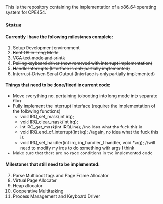 This is the repository containing the implementation of a x86_64 operating system for CPE454.

### Status
#### Currently I have the following milestones complete:
1. ~~Setup Development environment~~
2. ~~Boot OS in Long Mode~~
3. ~~VGA text mode and printk~~
4. ~~Polling keyboard driver (now removed with interrupt implementation)~~
5. ~~Handle Interrupts (Interface is only partially implemented)~~
6. ~~Interrupt-Driven Serial Output (Interface is only partially implemented)~~

#### Things that need to be done/fixed in current code:
* Move everything not pertaining to booting into long mode into separate files
* Fully implement the Interrupt Interface (requires the implementation of the following functions)
  * void IRQ_set_mask(int irq);
  * void IRQ_clear_mask(int irq);
  * int IRQ_get_mask(int IRQLine); //no idea what the fuck this is
  * void IRQ_end_of_interrupt(int irq); //again, no idea what the fuck this is
  * void IRQ_set_handler(int irq, irq_handler_t handler, void *arg); //will need to modify my irqs to do something with args I think
* Make sure that there are no race conditions in the implemented code

#### Milestones that still need to be implemented:
7. Parse Multiboot tags and Page Frame Allocator
8. Virtual Page Allocator
9. Heap allocator
10. Cooperative Multitasking
11. Process Management and Keyboard Driver
